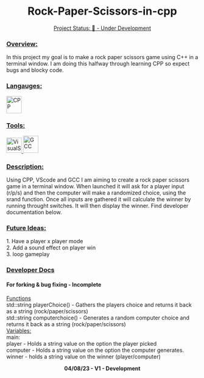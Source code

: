 <h1 align="center"><b>Rock-Paper-Scissors-in-cpp</b></h1>
<p align="center"><u>Project Status: 🚧 - Under Development</u></p>
<h3 align="left"><u>Overview:</u></h3>
<p align="left">In this project my goal is to make a rock paper scissors game using C++ in a terminal window. I am doing this halfway through learning CPP so expect bugs and blocky code.</p>
<h3 align="left"><u>Langauges:</u></h3>
<a href="https://cplusplus.com" target="_blank" rel="noreferrer"> 
<img src="https://upload.wikimedia.org/wikipedia/commons/thumb/1/18/ISO_C%2B%2B_Logo.svg/1200px-ISO_C%2B%2B_Logo.svg.png" alt="CPP" width="40" height="45"/> </a>
<h3 align="left"><u>Tools:</u></h3>
<a href="https://code.visualstudio.com" target="_blank" rel="noreferrer"> 
<img src="https://upload.wikimedia.org/wikipedia/commons/thumb/9/9a/Visual_Studio_Code_1.35_icon.svg/2048px-Visual_Studio_Code_1.35_icon.svg.png" alt="VisualStudioCode" width="40" height="40"/> 
<a href="https://gcc.gnu.org" target="_blank" rel="noreferrer"> 
<img src="https://upload.wikimedia.org/wikipedia/commons/thumb/a/af/GNU_Compiler_Collection_logo.svg/1736px-GNU_Compiler_Collection_logo.svg.png" alt="GCC" width="40" height="45"/> </a>
<h3 align="left"><u>Description:</u></h3>
<p align="left">Using CPP, VScode and GCC I am aiming to create a rock paper scissors game in a terminal window. When launched it will ask for a player input (r/p/s) and then the computer will make a randomized choice, using the srand function. Once all inputs are gathered it will calculate the winner by running throught switches. It will then display the winner. Find developer documentation below.</p>
<h3 align="left"><u>Future Ideas:</u></h3>
<p align="left">1. Have a player x player mode <br>2. Add a sound effect on player win<br>3. loop gameplay</p>
<h3 align="left"><u>Developer Docs</u></h3>
<h4>For forking & bug fixing - Incomplete</h4>
<p align="left"><u>Functions</u><br>std::string playerChoice() - Gathers the players choice and returns it back as a string (rock/paper/scissors)<br>std::string computerchoice() - Generates a random computer choice and returns it back as a string (rock/paper/scissors)<br><u>Variables:</u><br>main:<br>player - Holds a string value on the option the player picked<br>computer - Holds a string value on the option the computer generates.<br>winner - holds a string value on the winner (player/computer)</p>

<p align="center"><b>04/08/23 - V1 - Development</b></p>
